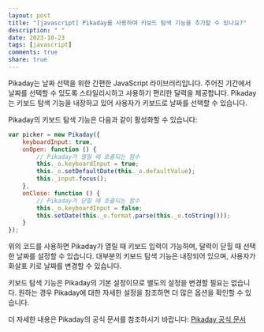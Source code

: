 ```yaml
---
layout: post
title: "[javascript] Pikaday를 사용하여 키보드 탐색 기능을 추가할 수 있나요?"
description: " "
date: 2023-10-23
tags: [javascript]
comments: true
share: true
---
```


Pikaday는 날짜 선택을 위한 간편한 JavaScript 라이브러리입니다. 주어진 기간에서 날짜를 선택할 수 있도록 스타일리시하고 사용하기 편리한 달력을 제공합니다. Pikaday는 키보드 탐색 기능을 내장하고 있어 사용자가 키보드로 날짜를 선택할 수 있습니다.

Pikaday의 키보드 탐색 기능은 다음과 같이 활성화할 수 있습니다:

```javascript
var picker = new Pikaday({
    keyboardInput: true,
    onOpen: function () {
        // Pikaday가 열릴 때 호출되는 함수
        this._o.keyboardInput = true;
        this._o.setDefaultDate(this._o.defaultValue);
        this._input.focus();
    },
    onClose: function () {
        // Pikaday가 닫힐 때 호출되는 함수
        this._o.keyboardInput = false;
        this.setDate(this._o.format.parse(this._o.toString()));
    }
});
```

위의 코드를 사용하면 Pikaday가 열릴 때 키보드 입력이 가능하며, 달력이 닫힐 때 선택한 날짜를 설정할 수 있습니다. 대부분의 키보드 탐색 기능은 내장되어 있으며, 사용자가 화살표 키로 날짜를 변경할 수 있습니다.

키보드 탐색 기능은 Pikaday의 기본 설정이므로 별도의 설정을 변경할 필요는 없습니다. 원하는 경우 Pikaday에 대한 자세한 설정을 참조하면 더 많은 옵션을 확인할 수 있습니다.

더 자세한 내용은 Pikaday의 공식 문서를 참조하시기 바랍니다: [Pikaday 공식 문서](https://github.com/Pikaday/Pikaday)